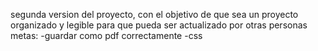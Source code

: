 segunda version del proyecto, con el objetivo de que sea un proyecto organizado y legible para que pueda ser actualizado por otras personas
metas:
  -guardar como pdf correctamente
  -css
    
